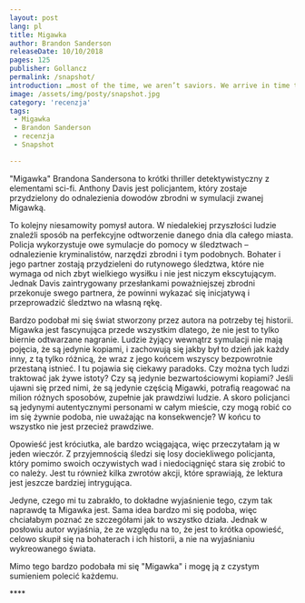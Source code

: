 ```yaml
---
layout: post
lang: pl
title: Migawka
author: Brandon Sanderson
releaseDate: 10/10/2018
pages: 125
publisher: Gollancz
permalink: /snapshot/
introduction: …most of the time, we aren’t saviors. We arrive in time to see someone dead, and maybe to catch the person who did it. But that doesn’t matter to the people who were killed.
image: /assets/img/posty/snapshot.jpg
category: 'recenzja'
tags:
 - Migawka
 - Brandon Sanderson
 - recenzja
 - Snapshot

---
```

  "Migawka" Brandona Sandersona to krótki thriller detektywistyczny z elementami sci-fi. Anthony Davis jest policjantem, który zostaje przydzielony do odnalezienia dowodów zbrodni w symulacji zwanej Migawką.

  To kolejny niesamowity pomysł autora. W niedalekiej przyszłości ludzie znaleźli sposób na perfekcyjne odtworzenie danego dnia dla całego miasta. Policja wykorzystuje owe symulacje do pomocy w śledztwach – odnalezienie kryminalistów, narzędzi zbrodni i tym podobnych. Bohater i jego partner zostają przydzieleni do rutynowego śledztwa, które nie wymaga od nich zbyt wielkiego wysiłku i nie jest niczym ekscytującym. Jednak Davis zaintrygowany przesłankami poważniejszej zbrodni przekonuje swego partnera, że powinni wykazać się inicjatywą i przeprowadzić śledztwo na własną rękę.

  Bardzo podobał mi się świat stworzony przez autora na potrzeby tej historii. Migawka jest fascynująca przede wszystkim dlatego, że nie jest to tylko biernie odtwarzane nagranie. Ludzie żyjący wewnątrz symulacji nie mają pojęcia, że są jedynie kopiami, i zachowują się jakby był to dzień jak każdy inny, z tą tylko różnicą, że wraz z jego końcem wszyscy bezpowrotnie przestaną istnieć. I tu pojawia się ciekawy paradoks. Czy można tych ludzi traktować jak żywe istoty? Czy są jedynie bezwartościowymi kopiami? Jeśli ujawni się przed nimi, że są jedynie częścią Migawki, potrafią reagować na milion różnych sposobów, zupełnie jak prawdziwi ludzie. A skoro policjanci są jedynymi autentycznymi personami w całym mieście, czy mogą robić co im się żywnie podoba, nie uważając na konsekwencje? W końcu to wszystko nie jest przecież prawdziwe. 

  Opowieść jest króciutka, ale bardzo wciągająca, więc przeczytałam ją w jeden wieczór. Z przyjemnością śledzi się losy dociekliwego policjanta, który pomimo swoich oczywistych wad i niedociągnięć stara się zrobić to co należy. Jest tu również kilka zwrotów akcji, które sprawiają, że lektura jest jeszcze bardziej intrygująca.

  Jedyne, czego mi tu zabrakło, to dokładne wyjaśnienie tego, czym tak naprawdę ta Migawka jest. Sama idea bardzo mi się podoba, więc chciałabym poznać ze szczegółami jak to wszystko działa. Jednak w posłowiu autor wyjaśnia, że ze względu na to, że jest to krótka opowieść, celowo skupił się na bohaterach i ich historii, a nie na wyjaśnianiu wykreowanego świata.

  Mimo tego bardzo podobała mi się "Migawka" i mogę ją z czystym sumieniem polecić każdemu.

  \*\*\*\*
